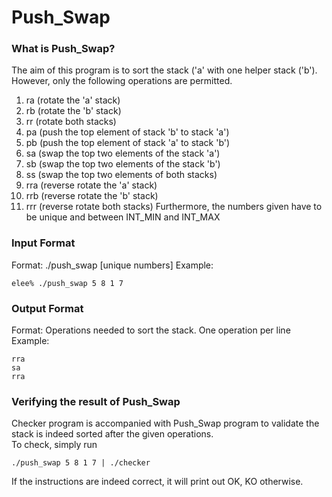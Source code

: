 # Push_Swap

### What is Push_Swap?
The aim of this program is to sort the stack ('a' with one helper stack ('b').
However, only the following operations are permitted.
1. ra (rotate the 'a' stack)
2. rb (rotate the 'b' stack)
3. rr (rotate both stacks)
4. pa (push the top element of stack 'b' to stack 'a')
5. pb (push the top element of stack 'a' to stack 'b')
6. sa (swap the top two elements of the stack 'a')
7. sb (swap the top two elements of the stack 'b')
8. ss (swap the top two elements of both stacks)
9. rra (reverse rotate the 'a' stack)
10. rrb (reverse rotate the 'b' stack)
11. rrr (reverse rotate both stacks)
Furthermore, the numbers given have to be unique and between INT_MIN and INT_MAX

### Input Format
Format:
./push_swap [unique numbers]
Example:
```
elee% ./push_swap 5 8 1 7
```

### Output Format
Format:
Operations needed to sort the stack. One operation per line
Example:
```
rra
sa
rra
```

### Verifying the result of Push_Swap
Checker program is accompanied with Push_Swap program to validate the stack is indeed sorted after the given operations.
<br>
To check, simply run
```
./push_swap 5 8 1 7 | ./checker
```
If the instructions are indeed correct, it will print out OK, KO otherwise.
